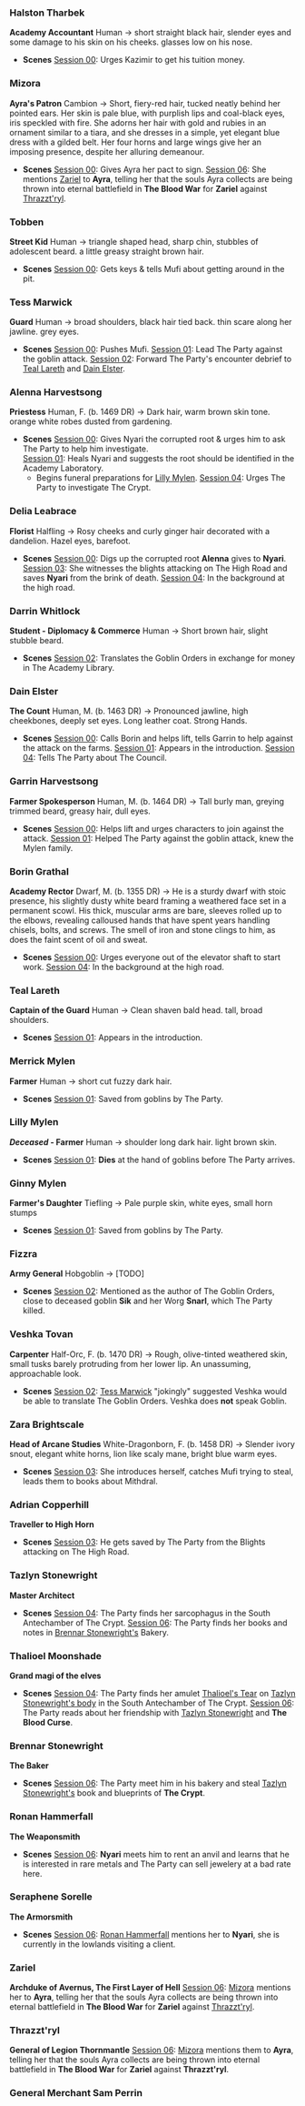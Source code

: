 ### Halston Tharbek
**Academy Accountant**
Human -> short straight black hair, slender eyes and some damage to his skin on his cheeks. glasses low on his nose.
- **Scenes**
  [Session 00](dm/session_notes/session_00.md#kazimirs-tuition-struggle): Urges Kazimir to get his tuition money.

### Mizora
**Ayra's Patron**
Cambion -> Short, fiery-red hair, tucked neatly behind her pointed ears. Her skin is pale blue, with purplish lips and coal-black eyes, iris speckled with fire. She adorns her hair with gold and rubies in an ornament similar to a tiara, and she dresses in a simple, yet elegant blue dress with a gilded belt. Her four horns and large wings give her an imposing presence, despite her alluring demeanour.
- **Scenes**
  [Session 00](dm/session_notes/session_00.md#ayras-pact): Gives Ayra her pact to sign.
  [Session 06](vault/dm/session_notes/session_06.md#introduction): She mentions [Zariel](vault/dm/npcs.md#zariel) to **Ayra**, telling her that the souls Ayra collects are being thrown into eternal battlefield in **The Blood War** for **Zariel** against [Thrazzt'ryl](vault/dm/npcs.md#thrazztryl).

### Tobben
**Street Kid**
Human -> triangle shaped head, sharp chin, stubbles of adolescent beard. a little greasy straight brown hair.
- **Scenes**
  [Session 00](dm/session_notes/session_00.md#mufis-performance): Gets keys & tells Mufi about getting around in the pit.

### Tess Marwick
**Guard**
Human -> broad shoulders, black hair tied back. thin scare along her jawline. grey eyes.
- **Scenes**
  [Session 00](dm/session_notes/session_00.md#mufis-performance): Pushes Mufi.
  [Session 01](dm/session_notes/session_01.md#the-farmhouse-and-barn): Lead The Party against the goblin attack.
  [Session 02](dm/session_notes/session_02.md#back-in-new-arvandal): Forward The Party's encounter debrief to [Teal Lareth](dm/npcs.md#teal-lareth) and [Dain Elster](dm/npcs.md#dain-elster).

### Alenna Harvestsong
**Priestess**
Human, F. (b. 1469 DR) -> Dark hair, warm brown skin tone. orange white robes dusted from gardening.
- **Scenes**
  [Session 00](dm/session_notes/session_00.md#nyari-investigates-the-pollution): Gives Nyari the corrupted root & urges him to ask The Party to help him investigate.  
  [Session 01](dm/session_notes/session_01.md#revealed-secrets): Heals Nyari and suggests the root should be identified in the Academy Laboratory.
    - Begins funeral preparations for [Lilly Mylen](dm/npcs.md#lilly-mylen).
  [Session 04](vault/dm/session_notes/session_04.md#intro-at-the-high-road): Urges The Party to investigate The Crypt.

### Delia Leabrace
**Florist**
Halfling -> Rosy cheeks and curly ginger hair decorated with a dandelion. Hazel eyes, barefoot. 
- **Scenes**
  [Session 00](dm/session_notes/session_00.md#nyari-investigates-the-pollution): Digs up the corrupted root **Alenna** gives to **Nyari**.  
  [Session 03](dm/session_notes/session_03.md#the-high-road): She witnesses the blights attacking on The High Road and saves **Nyari** from the brink of death. 
  [Session 04](vault/dm/session_notes/session_04.md#intro-at-the-high-road): In the background at the high road.

### Darrin Whitlock
**Student - Diplomacy & Commerce**
Human -> Short brown hair, slight stubble beard.
- **Scenes**
  [Session 02](dm/session_notes/session_02.md#the-library): Translates the Goblin Orders in exchange for money in The Academy Library.

### Dain Elster
**The Count**
Human, M. (b. 1463 DR) -> Pronounced jawline, high cheekbones, deeply set eyes. Long leather coat. Strong Hands.
- **Scenes**
  [Session 00](dm/session_notes/session_00.md#the-elevator-scene): Calls Borin and helps lift, tells Garrin to help against the attack on the farms. 
  [Session 01](dm/session_notes/session_01.md#introduction): Appears in the introduction.
  [Session 04](vault/dm/session_notes/session_04.md#intro-at-the-high-road): Tells The Party about The Council.

### Garrin Harvestsong
**Farmer Spokesperson** 
Human, M. (b. 1464 DR) -> Tall burly man, greying trimmed beard, greasy hair, dull eyes.
- **Scenes**
  [Session 00](dm/session_notes/session_00.md#the-elevator-scene): Helps lift and urges characters to join against the attack.
  [Session 01](dm/session_notes/session_01.md#the-farmhouse-and-barn): Helped The Party against the goblin attack, knew the Mylen family.

### Borin Grathal
**Academy Rector**
Dwarf, M. (b. 1355 DR) -> He is a sturdy dwarf with stoic presence, his slightly dusty white beard framing a weathered face set in a permanent scowl. His thick, muscular arms are bare, sleeves rolled up to the elbows, revealing calloused hands that have spent years handling chisels, bolts, and screws. The smell of iron and stone clings to him, as does the faint scent of oil and sweat. 
- **Scenes**
  [Session 00](dm/session_notes/session_00.md#after-the-dust-settles): Urges everyone out of the elevator shaft to start work.
  [Session 04](vault/dm/session_notes/session_04.md#intro-at-the-high-road): In the background at the high road.

### Teal Lareth
**Captain of the Guard**
Human -> Clean shaven bald head. tall, broad shoulders. 
- **Scenes**
  [Session 01](dm/session_notes/session_01.md#introduction): Appears in the introduction.

### Merrick Mylen
**Farmer**
Human -> short cut fuzzy dark hair. 
- **Scenes**
  [Session 01](dm/session_notes/session_01.md#the-farmhouse-and-barn): Saved from goblins by The Party.

### Lilly Mylen
***Deceased* - Farmer**
Human -> shoulder long dark hair. light brown skin.
- **Scenes** 
  [Session 01](dm/session_notes/session_01.md#the-farmhouse-and-barn): **Dies** at the hand of goblins before The Party arrives.

### Ginny Mylen
**Farmer's Daughter**
Tiefling -> Pale purple skin, white eyes, small horn stumps 
- **Scenes**
  [Session 01](dm/session_notes/session_01.md#the-farmhouse-and-barn): Saved from goblins by The Party.

### Fizzra
**Army General**
Hobgoblin -> [TODO]
- **Scenes**
  [Session 02](dm/session_notes/session_02.md#the-trail): Mentioned as the author of The Goblin Orders, close to deceased goblin **Sik** and her Worg **Snarl**, which The Party killed.

### Veshka Tovan
**Carpenter**
Half-Orc, F. (b. 1470 DR) -> Rough, olive-tinted weathered skin, small tusks barely protruding from her lower lip. An unassuming, approachable look. 
- **Scenes**
  [Session 02](dm/session_notes/session_02.md#back-in-new-arvandal): [Tess Marwick](dm/npcs.md#tess-marwick) "jokingly" suggested Veshka would be able to translate The Goblin Orders. Veshka does **not** speak Goblin.

### Zara Brightscale
**Head of Arcane Studies**
White-Dragonborn, F. (b. 1458 DR) -> Slender ivory snout, elegant white horns, lion like scaly mane, bright blue warm eyes.
- **Scenes**
  [Session 03](dm/session_notes/session_03.md#the-library): She introduces herself, catches Mufi trying to steal, leads them to books about Mithdral.

### Adrian Copperhill
**Traveller to High Horn**
- **Scenes**
  [Session 03](dm/session_notes/session_03.md#the-high-road): He gets saved by The Party from the Blights attacking on The High Road. 

### Tazlyn Stonewright
**Master Architect**
- **Scenes**
  [Session 04](vault/dm/session_notes/session_04.md#the-crypt-level-0-left): The Party finds her sarcophagus in the South Antechamber of The Crypt.
  [Session 06](vault/dm/session_notes/session_06.md#introduction): The Party finds her books and notes in [Brennar Stonewright's](vault/dm/npcs.md#brennar-stonewright) Bakery.

### Thalioel Moonshade
**Grand magi of the elves**
- **Scenes**
  [Session 04](vault/dm/session_notes/session_04.md#the-crypt-level-0-left): The Party finds her amulet [Thalioel's Tear](dm/items.md#thalioels-tear) on [Tazlyn Stonewright's body](vault/dm/npcs.md#tazlyn-stonewright) in the South Antechamber of The Crypt.
  [Session 06](vault/dm/session_notes/session_06.md#introduction): The Party reads about her friendship with [Tazlyn Stonewright](vault/dm/npcs.md#tazlyn-stonewright) and **The Blood Curse**.

### Brennar Stonewright
**The Baker**
- **Scenes**
  [Session 06](vault/dm/session_notes/session_06.md#introduction): The Party meet him in his bakery and steal [Tazlyn Stonewright's](vault/dm/npcs.md#tazlyn-stonewright) book and blueprints of **The Crypt**.

### Ronan Hammerfall
**The Weaponsmith**
- **Scenes**
  [Session 06](vault/dm/session_notes/session_06.md#introduction): **Nyari** meets him to rent an anvil and learns that he is interested in rare metals and The Party can sell jewelery at a bad rate here.

### Seraphene Sorelle
**The Armorsmith**
- **Scenes**
  [Session 06](vault/dm/session_notes/session_06.md#introduction): [Ronan Hammerfall](vault/dm/npcs.md#ronan-hammerfall) mentions her to **Nyari**, she is currently in the lowlands visiting a client.

### Zariel
**Archduke of Avernus, The First Layer of Hell**
  [Session 06](vault/dm/session_notes/session_06.md#introduction): [Mizora](vault/dm/npcs.md#mizora) mentions her to **Ayra**, telling her that the souls Ayra collects are being thrown into eternal battlefield in **The Blood War** for **Zariel** against [Thrazzt'ryl](vault/dm/npcs.md#thrazztryl).

### Thrazzt'ryl
**General of Legion Thornmantle**
  [Session 06](vault/dm/session_notes/session_06.md#introduction): [Mizora](vault/dm/npcs.md#mizora) mentions them to **Ayra**, telling her that the souls Ayra collects are being thrown into eternal battlefield in **The Blood War** for **Zariel** against **Thrazzt'ryl**.

### General Merchant Sam Perrin
